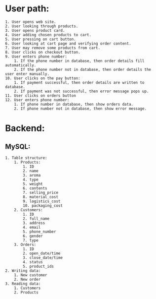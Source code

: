 # User path:
    1. User opens web site.
    2. User looking through products.
    3. User opens product card.
    4. User adding chosen products to cart.
    5. User pressing on cart button.
    6. User looking at cart page and verifying order content.
    7. User may remove some products from cart.
    8. User clicks on checkout button.
    9. User enters phone number:
        1. If the phone number in database, then order details fill automatically.
        2. If the phone number not in database, then order details the user enter manually.
    10. User clicks on the pay button:
        1. If payment successful, then order details are written to database.
        2. If payment was not successful, then error message pops up.
    11. User clicks on orders button
    12. User enters phone number:
        1. If phone number in database, then show orders data.
        2. If phone number not in database, then show error message.

# Backend:

## MySQL:
    1. Table structure:
        1. Products:
            1. ID
            2. name
            3. aroma
            4. type
            5. weight
            6. contents
            7. selling_price
            8. material_cost
            9. logistics_cost
            10. packaging_cost
        2. Customers:
            1. ID
            2. full_name
            3. address
            4. email
            5. phone_number
            6. gender
            7. type
        3. Orders:
            1. ID
            2. open_date/time
            3. close_date/time
            4. status
            5. product_ids
    2. Writing data:
        1. New customer
        2. New order
    3. Reading data:
        1. Customers
        2. Products
